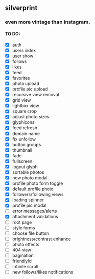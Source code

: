 ## silverprint

### even more vintage than instagram.

#### TO DO:

- [x] auth
- [x] users index
- [x] user show
- [x] follows
- [x] likes
- [x] feed
- [x] favorites
- [x] photo upload
- [x] profile pic upload
- [x] recursive view removal
- [x] grid view
- [x] lightbox view
- [x] square crop
- [x] adjust photo sizes
- [x] glyphicons
- [x] feed refresh
- [x] domain name
- [x] fix unfollow
- [x] button groups
- [x] thumbnail
- [x] fade
- [x] fullscreen
- [x] logout glyph
- [x] sortable photos
- [x] new photo modal
- [x] profile photo form toggle
- [x] default profile photo
- [x] followers/following views
- [x] loading spinner
- [x] profile pic modal
- [ ] error messages/alerts
- [x] attachment validations
- [ ] root page
- [ ] style forms
- [ ] choose file button
- [ ] brightness/contrast enhance
- [ ] photo effects
- [ ] 404 view
- [ ] pagination
- [ ] friendlyId
- [ ] infinite scroll
- [ ] new follows/likes notifications
